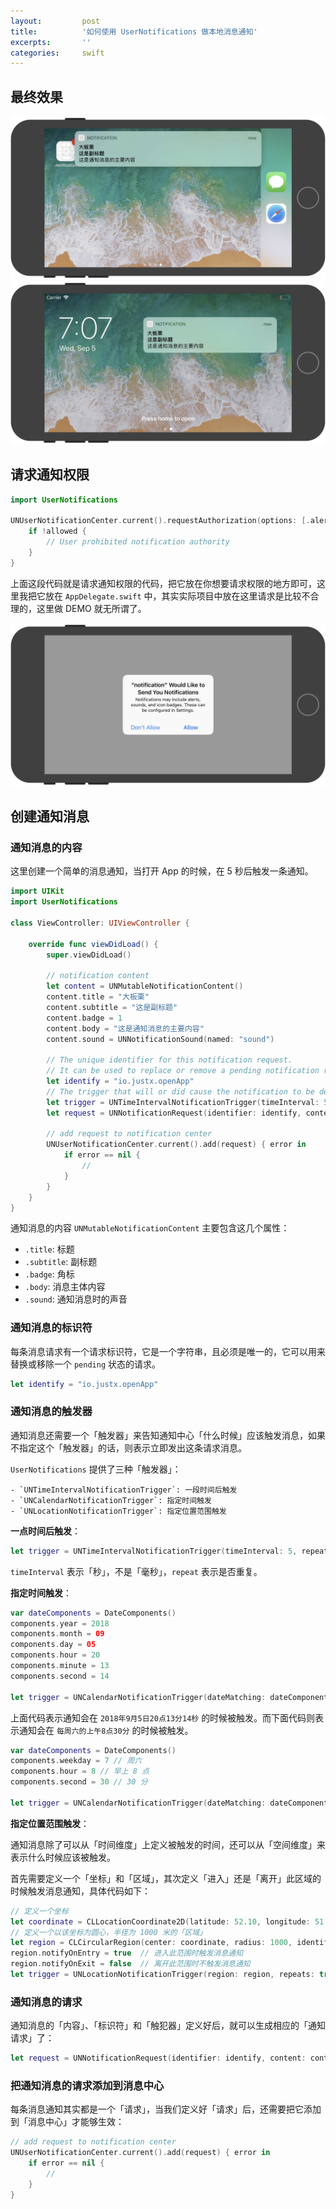 ```yaml
---
layout:         post
title:          '如何使用 UserNotifications 做本地消息通知'
excerpts:       ''
categories:     swift
---
```


## 最终效果

![Notification](/images/posts/how-to-use-user-notifications/notification-1.jpg)
![Notification](/images/posts/how-to-use-user-notifications/notification-2.jpg)

## 请求通知权限

```swift
import UserNotifications

UNUserNotificationCenter.current().requestAuthorization(options: [.alert, .sound, .badge]) { (allowed, error) in
    if !allowed {
        // User prohibited notification authority
    }
}
```

上面这段代码就是请求通知权限的代码，把它放在你想要请求权限的地方即可，这里我把它放在 `AppDelegate.swift` 中，其实实际项目中放在这里请求是比较不合理的，这里做 DEMO 就无所谓了。

![Permission Request](/images/posts/how-to-use-user-notifications/request.jpg)

## 创建通知消息

### 通知消息的内容

这里创建一个简单的消息通知，当打开 App 的时候，在 5 秒后触发一条通知。

```swift
import UIKit
import UserNotifications

class ViewController: UIViewController {

    override func viewDidLoad() {
        super.viewDidLoad()

        // notification content
        let content = UNMutableNotificationContent()
        content.title = "大板栗"
        content.subtitle = "这是副标题"
        content.badge = 1
        content.body = "这是通知消息的主要内容"
        content.sound = UNNotificationSound(named: "sound")

        // The unique identifier for this notification request.
        // It can be used to replace or remove a pending notification request or a delivered notification.
        let identify = "io.justx.openApp"
        // The trigger that will or did cause the notification to be delivered. No trigger means deliver now.
        let trigger = UNTimeIntervalNotificationTrigger(timeInterval: 5, repeats: false)
        let request = UNNotificationRequest(identifier: identify, content: content, trigger: trigger)

        // add request to notification center
        UNUserNotificationCenter.current().add(request) { error in
            if error == nil {
                //
            }
        }
    }
}
```

通知消息的内容 `UNMutableNotificationContent` 主要包含这几个属性：

- `.title`: 标题
- `.subtitle`: 副标题
- `.badge`: 角标
- `.body`: 消息主体内容
- `.sound`: 通知消息时的声音

### 通知消息的标识符

每条消息请求有一个请求标识符，它是一个字符串，且必须是唯一的，它可以用来替换或移除一个 `pending` 状态的请求。

```swift
let identify = "io.justx.openApp"
```

### 通知消息的触发器

通知消息还需要一个「触发器」来告知通知中心「什么时候」应该触发消息，如果不指定这个「触发器」的话，则表示立即发出这条请求消息。

`UserNotifications` 提供了三种「触发器」：

    - `UNTimeIntervalNotificationTrigger`: 一段时间后触发
    - `UNCalendarNotificationTrigger`: 指定时间触发
    - `UNLocationNotificationTrigger`: 指定位置范围触发

**一点时间后触发**：

```swift
let trigger = UNTimeIntervalNotificationTrigger(timeInterval: 5, repeats: false)
```

`timeInterval` 表示「秒」，不是「毫秒」，`repeat` 表示是否重复。

**指定时间触发**：

```swift
var dateComponents = DateComponents()
components.year = 2018
components.month = 09
components.day = 05
components.hour = 20
components.minute = 13
components.second = 14

let trigger = UNCalendarNotificationTrigger(dateMatching: dateComponents, repeats: false)
```

上面代码表示通知会在 `2018年9月5日20点13分14秒` 的时候被触发。而下面代码则表示通知会在 `每周六的上午8点30分` 的时候被触发。


```swift
var dateComponents = DateComponents()
components.weekday = 7 // 周六
components.hour = 8 // 早上 8 点
components.second = 30 // 30 分

let trigger = UNCalendarNotificationTrigger(dateMatching: dateComponents, repeats: true)
```

**指定位置范围触发**：

通知消息除了可以从「时间维度」上定义被触发的时间，还可以从「空间维度」来表示什么时候应该被触发。

首先需要定义一个「坐标」和「区域」，其次定义「进入」还是「离开」此区域的时候触发消息通知，具体代码如下：

```swift
// 定义一个坐标
let coordinate = CLLocationCoordinate2D(latitude: 52.10, longitude: 51.11)
// 定义一个以该坐标为圆心，半径为 1000 米的「区域」
let region = CLCircularRegion(center: coordinate, radius: 1000, identifier: "center")
region.notifyOnEntry = true  // 进入此范围时触发消息通知
region.notifyOnExit = false  // 离开此范围时不触发消息通知
let trigger = UNLocationNotificationTrigger(region: region, repeats: true)
```

### 通知消息的请求

通知消息的「内容」、「标识符」和「触犯器」定义好后，就可以生成相应的「通知请求」了：

```swift
let request = UNNotificationRequest(identifier: identify, content: content, trigger: trigger)
```

### 把通知消息的请求添加到消息中心

每条消息通知其实都是一个「请求」，当我们定义好「请求」后，还需要把它添加到「消息中心」才能够生效：

```swift
// add request to notification center
UNUserNotificationCenter.current().add(request) { error in
    if error == nil {
        //
    }
}
```

